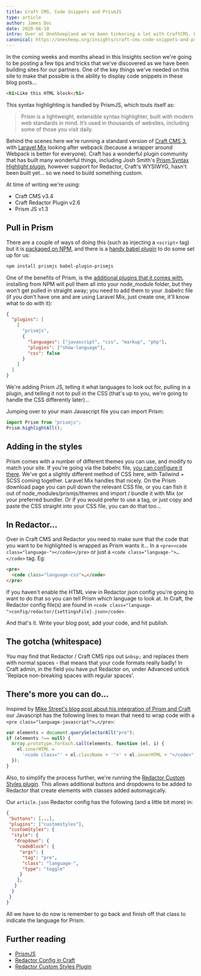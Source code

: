```yaml
---
title: Craft CMS, Code Snippets and PrismJS
type: article
author: James Doc
date: 2020-06-10
intro: Over at OneSheepland we've been tinkering a lot with CraftCMS. One of the recent challenges was to output code snippets from a Redactor text field…
canonical: https://onesheep.org/insights/craft-cms-code-snippets-and-prismjs
---
```


In the coming weeks and months ahead in this Insights section we're going to be posting a few tips and tricks that we've discovered as we have been building sites for our partners. One of the key things we've needed on this site to make that possible is the ability to display code snippets in these blog posts…

```html
<h1>Like this HTML block</h1>
```

This syntax highlighting is handled by PrismJS, which touts itself as:

> Prism is a lightweight, extensible syntax highlighter, built with modern web standards in mind. It’s used in thousands of websites, including some of those you visit daily.

Behind the scenes here we're running a standard version of [Craft CMS 3](https://craftcms.com/), with [Laravel Mix](https://laravel-mix.com/) looking after webpack (because a wrapper around Webpack is better for everyone). Craft has a wonderful plugin community that has built many wonderful things, including Josh Smith's [Prism Syntax Highlight plugin](https://github.com/thejoshsmith/craft-prism-syntax-highlighting), however support for Redactor, Craft's WYSIWYG, hasn't been built yet… so we need to build something custom.

At time of writing we're using:

- Craft CMS v3.4
- Craft Redactor Plugin v2.6
- Prism JS v1.3

## Pull in Prism

There are a couple of ways of doing this (such as injecting a `<script>` tag) but it is [packaged on NPM](https://www.npmjs.com/package/prismjs), and there is a [handy babel plugin](https://github.com/mAAdhaTTah/babel-plugin-prismjs) to do some set up for us:

```bash
npm install prismjs babel-plugin-prismjs
```

One of the benefits of Prism, is the [additional plugins that it comes with](https://prismjs.com/#plugins), installing from NPM will pull them all into your node_module folder, but they won't get pulled in straight away; you need to add them to your .babelrc file (if you don't have one and are using Laravel Mix, just create one, it'll know what to do with it):

```json
{
  "plugins": [
    [
      "prismjs",
      {
        "languages": ["javascript", "css", "markup", "php"],
        "plugins": ["show-language"],
        "css": false
      }
    ]
  ]
}
```

We're adding Prism JS, telling it what languages to look out for, pulling in a plugin, and telling it not to pull in the CSS (that's up to you, we're going to handle the CSS differently later)…

Jumping over to your main Javascript file you can import Prism:

```javascript
import Prism from "prismjs";
Prism.highlightAll();
```

## Adding in the styles

Prism comes with a number of different themes you can use, and modify to match your site. If you're going via the babelrc file, [you can configure it there](https://github.com/mAAdhaTTah/babel-plugin-prismjs#configuring-the-plugin). We've got a slightly different method of CSS here, with Tailwind + SCSS coming together. Laravel Mix handles that nicely. On the Prism download page you can pull down the relevant CSS file, or you can fish it out of node_modules/prismjs/themes and import / bundle it with Mix (or your preferred bundler. Or if you would prefer to use a <link> tag, or just copy and paste the CSS straight into your CSS file, you can do that too…

## In Redactor…

Over in Craft CMS and Redactor you need to make sure that the code that you want to be highlighted is wrapped as Prism wants it… In a `<pre><code class="language-"></code></pre>` or just a `<code class="language-">…</code>` tag. Eg:

```html
<pre>
  <code class="language-css">…</code>
</pre>
```

If you haven't enable the HTML view in Redactor json config you're going to want to do that so you can tell Prism which language to look at. In Craft, the Redactor config file(s) are found in `<code class="language-">config/redactor/{settingsFile}.json</code>`.

And that's it. Write your blog post, add your code, and hit publish.

## The gotcha (whitespace)

You may find that Redactor / Craft CMS rips out `&nbsp;` and replaces them with normal spaces - that means that your code formats really badly! In Craft admin, in the field you have put Redactor on, under Advanced untick 'Replace non-breaking spaces with regular spaces'.

## There's more you can do…

Inspired by [Mike Street's blog post about his integration of Prism and Craft](https://www.mikestreety.co.uk/blog/making-craft-cms-work-with-prism-js-using-pre-and-code-blocks) our Javascript has the following lines to mean that need to wrap code with a `<pre class="language-javascript">…</pre>`:

```js
var elements = document.querySelectorAll("pre");
if (elements !== null) {
  Array.prototype.forEach.call(elements, function (el, i) {
    el.innerHTML =
      '<code class="' + el.className + '">' + el.innerHTML + "</code>";
  });
}
```

Also, to simplify the process further, we're running the [Redactor Custom Styles plugin](https://github.com/carlcs/craft-redactorcustomstyles). This allows additional buttons and dropdowns to be added to Redactor that create elements with classes added automagically.

Our `article.json` Redactor config has the following (and a little bit more) in:

```json
{
 "buttons": [...],
 "plugins": ["customstyles"],
 "customStyles": {
  "style": {
   "dropdown": {
    "codeBlock": {
     "args": {
      "tag": "pre",
      "class": "language-",
      "type": "toggle"
     }
    },
   }
  }
 }
}
```

All we have to do now is remember to go back and finish off that class to indicate the language for Prism.

## Further reading

- [PrismJS](https://prismjs.com/#basic-usage)
- [Redactor Config in Craft](https://github.com/craftcms/redactor#redactor)
- [Redactor Custom Styles Plugin](https://github.com/carlcs/craft-redactorcustomstyles)
